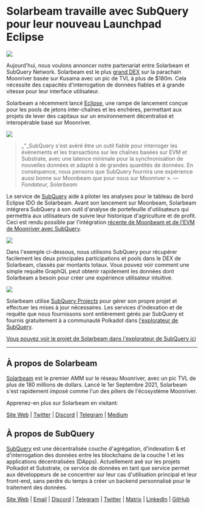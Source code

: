 # Solarbeam travaille avec SubQuery pour leur nouveau Launchpad Eclipse

![](https://miro.medium.com/max/1400/1*ZG9NqT9GIXax5SBpNn5ipg.png)

Aujourd'hui, nous voulons annoncer notre partenariat entre Solarbeam et SubQuery Network. Solarbeam est le plus [grand DEX](https://defillama.com/chain/Moonriver) sur la parachain Moonriver basée sur Kusama avec un pic de TVL à plus de $180m. Cela nécessite des capacités d'interrogation de données fiables et à grande vitesse pour leur interface utilisateur.

Solarbeam a récemment lancé [Eclipse](https://app.solarbeam.io/eclipse), une rampe de lancement conçue pour les pools de jetons inter-chaînes et les enchères, permettant aux projets de lever des capitaux sur un environnement décentralisé et interopérable basé sur Moonriver.

![](https://miro.medium.com/max/1400/1*IbRN8EnymWvqvh0sx_PNKw.png)

> _"_SubQuery s'est avéré être un outil fiable pour interroger les événements et les transactions sur les chaînes basées sur EVM et Substrate, avec une latence minimale pour la synchronisation de nouvelles données et adapté à de grandes quantités de données. En conséquence, nous pensons que SubQuery fournira une expérience aussi bonne sur Moonbeam que pour nous sur Moonriver ». _— Fondateur, Solarbeam_

Le service de [SubQuery](https://subquery.network/) aide à piloter les analyses pour le tableau de bord Eclipse IDO de Solarbeam. Avant son lancement sur Moonbeam, Solarbeam intégrera SubQuery à son outil d'analyse de portefeuille d'utilisateurs qui permettra aux utilisateurs de suivre leur historique d'agriculture et de profit. Ceci est rendu possible par l'intégration [récente de Moonbeam et de l'EVM de Moonriver avec SubQuery](https://subquery.medium.com/subquery-adds-ethereum-virtual-machine-evm-functionality-in-integration-with-moonbeam-and-ddbcdf0fd8ff).

![](https://miro.medium.com/max/1400/1*6_iO6tLt4RxxMvs8u-F_Bg.png)

Dans l'exemple ci-dessous, nous utilisons SubQuery pour récupérer facilement les deux principales participations et pools dans le DEX de Solarbeam, classés par montants totaux. Vous pouvez voir comment une simple requête GraphQL peut obtenir rapidement les données dont Solarbeam a besoin pour créer une expérience utilisateur intuitive.

![](https://miro.medium.com/max/1400/1*5iCwSaU96UtDMFA1MruRlA.png)

Solarbeam utilise [SubQuery Projects](https://project.subquery.network/) pour gérer son propre projet et effectuer les mises à jour nécessaires. Les services d'indexation et de requête que nous fournissons sont entièrement gérés par SubQuery et fournis gratuitement à a communauté Polkadot dans [l'explorateur de SubQuery](https://explorer.subquery.network/).

[Vous pouvez voir le projet de Solarbeam dans l'explorateur de SubQuery ici](https://explorer.subquery.network/subquery/csntest/eclipse)

---

## À propos de Solarbeam

[Solarbeam](https://solarbeam.io/) est le premier AMM sur le réseau Moonriver, avec un pic TVL de plus de 180 millions de dollars. Lancé le 1er Septembre 2021, Solarbeam s'est rapidement imposé comme l'un des piliers de l'écosystème Moonriver.

Apprenez-en plus sur Solarbeam en visitant:

[Site Web](https://solarbeam.io/exchange/swap) | [Twitter](https://twitter.com/solarbeamio) | [Discord](http://discord.gg/rK4AjZXuwf) | [Telegram](http://t.me/solarbeamio) | [Medium](https://solarbeam.medium.com/)

## À propos de SubQuery

[SubQuery](https://subquery.network/) est une décentralisée couche d'agrégation, d'indexation & et d'interrogation des données entre les blockchains de la couche 1 et les applications décentralisées (DApps). Actuellement axé sur les projets Polkadot et Substrate, ce service de données en tant que service permet aux développeurs de se concentrer sur leur cas d'utilisation principal et leur front-end, sans perdre du temps à créer un backend personnalisé pour le traitement des données.

[Site Web](https://subquery.network/) | [Email](mailto:hello@subquery.network) | [Discord](https://discord.com/invite/78zg8aBSMG) | [Telegram](https://t.me/subquerynetwork) | [Twitter](https://twitter.com/subquerynetwork) | [Matrix](https://matrix.to/#/#subquery:matrix.org) | [LinkedIn](https://www.linkedin.com/company/subquery) | [GitHub](https://github.com/subquery)
